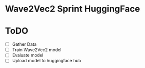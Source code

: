 # Wave2Vec2 Sprint HuggingFace

# ToDO
- [ ] Gather Data
- [ ] Train Wave2Vec2 model
- [ ] Evaluate model
- [ ] Upload model to huggingface hub